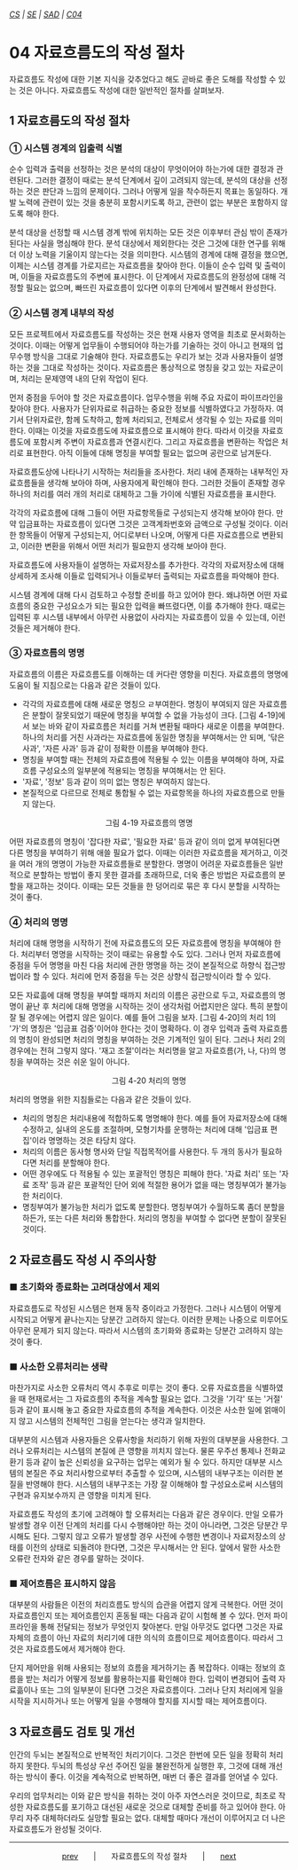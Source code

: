 ###### [*CS*](../../README.md) | [*SE*](../README.md) | [*SAD*](README.md) | [*C04*](C04-00.md)

# 04 자료흐름도의 작성 절차

자료흐름도 작성에 대한 기본 지식을 갖추었다고 해도 곧바로 좋은 도해를 작성할 수 있는 것은 아니다. 자료흐름도 작성에 대한 일반적인 절차를 살펴보자.

## 1 자료흐름도의 작성 절차

### ① 시스템 경계의 입출력 식별

순수 입력과 출력을 선정하는 것은 분석의 대상이 무엇이어야 하는가에 대한 결정과 관련된다. 그러한 결정이 때로는 분석 단계에서 깊이 고려되지 않는데, 분석의 대상을 선정하는 것은 판단과 느낌의 문제이다. 그러나 어떻게 일을 착수하든지 목표는 동일하다. 개발 노력에 관련이 있는 것을 충분히 포함시키도록 하고, 관련이 없는 부분은 포함하지 않도록 해야 한다.

분석 대상을 선정할 때 시스템 경계 밖에 위치하는 모든 것은 이후부터 관심 밖이 존재가 된다는 사실을 명심해야 한다. 분석 대상에서 제외한다는 것은 그것에 대한 연구를 위해 더 이상 노력을 기울이지 않는다는 것을 의미한다. 시스템의 경계에 대해 결정을 했으면, 이제는 시스템 경계를 가로지르는 자료흐름을 찾아야 한다. 이들이 순수 입력 및 출력이며, 이들을 자료흐름도의 주변에 표시한다. 이 단계에서 자료흐름도의 완정성에 대해 걱정할 필요는 없으며, 빠뜨린 자료흐름이 있다면 이후의 단계에서 발견해서 완성한다.

### ② 시스템 경계 내부의 작성

모든 프로젝트에서 자료흐름도를 작성하는 것은 현재 사용자 영역을 최초로 문서화하는 것이다. 이때는 어떻게 업무들이 수행되어야 하는가를 기술하는 것이 아니고 현재의 업무수행 방식을 그대로 기술해야 한다. 자료흐름도는 우리가 보는 것과 사용자들이 설명하는 것을 그대로 작성하는 것이다. 자료흐름은 통상적으로 명칭을 갖고 있는 자료군이며, 처리는 문제영역 내의 단위 작업이 된다.

먼저 중점을 두어야 할 것은 자료흐름이다. 업무수행을 위해 주요 자료이 파이프라인을 찾아야 한다. 사용자가 단위자료로 취급하는 중요한 정보를 식별하였다고 가정하자. 여기서 단위자료란, 함께 도착하고, 함께 처리되고, 전체로서 생각될 수 있는 자료를 의미한다. 이때는 이것을 자료흐름도에 자료흐름으로 표시해야 한다. 따라서 이것을 자료흐름도에 포함시켜 주변이 자료흐름과 연결시킨다. 그리고 자료흐름을 변환하는 작업은 처리로 표현한다. 아직 이들에 대해 명칭을 부여할 필요는 없으며 공란으로 남겨둔다.

자료흐름도상에 나타나기 시작하는 처리들을 조사한다. 처리 내에 존재하는 내부적인 자료흐름들을 생각해 보아야 하며, 사용자에게 확인해야 한다. 그러한 것들이 존재할 경우 하나의 처리를 여러 개의 처리로 대체하고 그들 가이에 식별된 자료흐름을 표시한다.

각각의 자료흐름에 대해 그들이 어떤 자료항목들로 구성되는지 생각해 보아야 한다. 만약 입금표하는 자료흐름이 있다면 그것은 고객계좌번호와 금액으로 구성될 것이다. 이러한 항목들이 어떻게 구성되는지, 어디로부터 나오며, 어떻게 다른 자료흐름으로 변환되고, 이러한 변환을 위해서 어떤 처리가 필요한지 생각해 보아야 한다.

자료흐름도에 사용자들이 설명하는 자료저장소를 추가한다. 각각의 자료저장소에 대해 상세하게 조사해 이들로 입력되거나 이들로부터 출력되는 자료흐름을 파악해야 한다.

시스템 경계에 대해 다시 검토하고 수정할 준비를 하고 있어야 한다. 왜냐하면 어떤 자료흐름의 중요한 구성요소가 되는 필요한 입력을 빠뜨렸다면, 이를 추가해야 한다. 때로는 입력된 후 시스템 내부에서 아무런 사용없이 사라지는 자료흐름이 있을 수 있는데, 이런 것들은 제거해야 한다.

### ③ 자료흐름의 명명

자료흐름의 이름은 자료흐름도를 이해하는 데 커다란 영향을 미친다. 자료흐름의 명명에 도움이 될 지침으로는 다음과 같은 것들이 있다.

* 각각의 자료흐름에 대해 새로운 명칭으 ㄹ부여한다. 명칭이 부여되지 않은 자료흐름은 분할이 잘못되었기 때문에 명칭을 부여할 수 없을 가능성이 크다. [그림 4-19]에서 보는 바와 같이 자료흐름은 처리를 거쳐 변환될 때마다 새로운 이름을 부여한다. 하나의 처리를 거친 사과라는 자료흐름에 동일한 명칭을 부여해서는 안 되며, '닦은 사과', '자른 사과' 등과 같이 정확한 이름을 부여해야 한다.
* 명칭을 부여할 때는 전체의 자료흐름에 적용될 수 있는 이름을 부여해야 하며, 자료흐름 구성요소의 일부분에 적용되는 명칭을 부여해서는 안 된다.
* '자료', '정보' 등과 같이 의미 없는 명칭은 부여하지 않는다.
* 본질적으로 다르므로 전체로 통합될 수 없는 자료항목을 하나의 자료흐름으로 만들지 않는다.

<p align="center">
    <img src=""><br>
    그림 4-19 자료흐름의 명명
</p>

어떤 자료흐름의 명칭이 '잡다한 자료', '필요한 자료' 등과 같이 의미 없게 부여된다면 다른 명칭을 부여하기 위해 애쓸 필요가 없다. 이때는 이러한 자료흐름을 제거하고, 이것을 여러 개의 명명이 가능한 자료흐름들로 분할한다. 명명이 어려운 자료흐름들은 일반적으로 분할하는 방법이 좋지 못한 결과를 초래하므로, 더욱 좋은 방법은 자료흐름의 분할을 재고하는 것이다. 이때는 모든 것들을 한 덩어리로 묶은 후 다시 분할을 시작하는 것이 좋다.

### ④ 처리의 명명

처리에 대해 명명을 시작하기 전에 자료흐름도의 모든 자료흐름에 명칭을 부여해야 한다. 처리부터 명명을 시작하는 것이 때로는 유용할 수도 있다. 그러나 먼저 자료흐름에 중점을 두어 명명을 마친 다음 처리에 관한 명명을 하는 것이 본질적으로 하향식 접근방법이라 할 수 있다. 처리에 먼저 중점을 두는 것은 상향식 접근방식이라 할 수 있다.

모든 자료흚에 대해 명칭을 부여할 때까지 처리의 이름은 공란으로 두고, 자료흐름의 명명이 끝난 후 처리에 대해 명명을 시작하는 것이 생각처럼 어렵지만은 않다. 특히 분할이 잘 될 경우에는 어렵지 않은 일이다. 예를 들어 그림을 보자. [그림 4-20]의 처리 1의 '가'의 명칭은 '입금표 검증'이어야 한다는 것이 명확하다. 이 경우 입력과 출력 자료흐름의 명칭이 완성되면 처리의 명칭을 부여하는 것은 기계적인 일이 된다. 그러나 처리 2의 경우에는 전혀 그렇지 않다. '재고 조절'이라는 처리명을 알고 자료흐름(가, 나, 다)의 명칭을 부여하는 것은 쉬운 일이 아니다.

<p align="center">
    <img src=""><br>
    그림 4-20 처리의 명명
</p>

처리의 명명을 위한 지침들로는 다음과 같은 것들이 있다.

* 처리의 명칭은 처리내용에 적합하도록 명명해야 한다. 예를 들어 자료저장소에 대해 수정하고, 실내의 온도를 조절하며, 모형기차를 운행하는 처리에 대해 '입금표 편집'이라 명명하는 것은 타당치 않다.
* 처리의 이름은 동사형 명사와 단일 직접목적어를 사용한다. 두 개의 동사가 필요하다면 처리를 분할해야 한다.
* 어떤 경우에도 다 적용될 수 있는 포괄적인 명칭은 피해야 한다. '자료 처리' 또는 '자료 조작' 등과 같은 포괄적인 단어 외에 적절한 용어가 없을 때는 명칭부여가 불가능한 처리이다.
* 명칭부여가 불가능한 처리가 없도록 분할한다. 명칭부여가 수월하도록 좀더 분할을 하든가, 또는 다른 처리와 통합한다. 처리의 명칭을 부여할 수 없다면 분할이 잘못된 것이다.

## 2 자료흐름도 작성 시 주의사항

### ■ 초기화와 종료화는 고려대상에서 제외

자료흐름도로 작성된 시스템은 현재 동작 중이라고 가정한다. 그러나 시스템이 어떻게 시작되고 어떻게 끝나는지는 당분간 고려하지 않는다. 이러한 문제는 나중으로 미루어도 아무런 문제가 되지 않는다. 따라서 시스템의 초기화와 종료화는 당분간 고려하지 않는 것이 좋다.

### ■ 사소한 오류처리는 생략

마찬가지로 사소한 오류처리 역시 추후로 미루는 것이 좋다. 오류 자료흐름을 식별하였을 때 현재로서는 그 자료흐름의 추적을 계속할 필요는 없다. 그것을 '기각' 또는 '거절' 등과 같이 표시해 놓고 중요한 자료흐름의 추적을 계속한다. 이것은 사소한 일에 얽매이지 않고 시스템의 전체적인 그림을 얻는다는 생각과 일치한다.

대부분의 시스템과 사용자들은 오류사항을 처리하기 위해 자원의 대부분을 사용한다. 그러나 오류처리는 시스템의 본질에 큰 영향을 끼치지 않는다. 물론 우주선 통제나 전화교환기 등과 같이 높은 신뢰성을 요구하는 업무는 예외가 될 수 있다. 하지만 대부분 시스템의 본질은 주요 처리사항으로부터 추출할 수 있으며, 시스템의 내부구조는 이러한 본질을 반영해야 한다. 시스템의 내부구조는 가장 잘 이해해야 할 구성요소로써 시스템의 구현과 유지보수까지 큰 영향을 미치게 된다.

자료흐름도 작성의 초기에 고려해야 할 오류처리는 다음과 같은 경우이다. 만일 오류가 발생할 경우 이전 단계의 처리를 다시 수행해야만 하는 것이 아니라면, 그것은 당분간 무시해도 된다. 그렇지 않고 오류가 발생할 경우 사전에 수행한 변경이나 자료저장소의 상태를 이전의 상태로 되돌려야 한다면, 그것은 무시해서는 안 된다. 앞에서 말한 사소한 오류란 전자와 같은 경우를 말하는 것이다.

### ■ 제어흐름은 표시하지 않음

대부분의 사람들은 이전의 처리흐름도 방식의 습관을 어렵지 않게 극복한다. 어떤 것이 자료흐름인지 또는 제어흐름인지 혼동될 때는 다음과 같이 시험해 볼 수 있다. 먼저 파이프라인을 통해 전달되는 정보가 무엇인지 찾아본다. 만일 아무것도 없다면 그것은 자료 자체의 흐름이 아닌 자료의 처리기에 대한 의식의 흐름이므로 제어흐름이다. 따라서 그것은 자료흐름도에서 제거해야 한다.

단지 제어만을 위해 사용되는 정보의 흐름을 제거하기는 좀 복잡하다. 이때는 정보의 흐름을 받는 처리가 어떻게 정보를 활용하는지를 확인해야 한다. 입력이 변경되어 출력 자료흚이나 또는 그의 일부분이 된다면 그것은 자료흐름이다. 그러나 단지 처리에게 일을 시작을 지시하거나 또는 어떻게 일을 수행해야 할지를 지시할 때는 제어흐름이다.

## 3 자료흐름도 검토 및 개선

인간의 두뇌는 본질적으로 반복적인 처리기이다. 그것은 한번에 모든 일을 정확히 처리하지 못한다. 두뇌의 특성상 우선 주어진 일을 불완전하게 실행한 후, 그것에 대해 개선하는 방식이 좋다. 이것을 계속적으로 반복하면, 매번 더 좋은 결과를 얻어낼 수 있다.

우리의 업무처리는 이와 같은 방식을 취하는 것이 아주 자연스러운 것이므로, 최초로 작성한 자료흐름도를 포기하고 대선된 새로운 것으로 대체할 준비를 하고 있어야 한다. 아무리 자주 대체하더라도 실망할 필요는 없다. 대체할 때마다 개선이 이루어지고 더 나은 자료흐름도가 완성될 것이다.

---

<p align="center">
    <a href="C04-03.md">prev</a>
    &nbsp; &nbsp; &nbsp; | &nbsp; &nbsp; &nbsp;
    자료흐름도의 작성 절차
    &nbsp; &nbsp; &nbsp; | &nbsp; &nbsp; &nbsp;
    <a href="C04-example.md">next</a>
</p>
